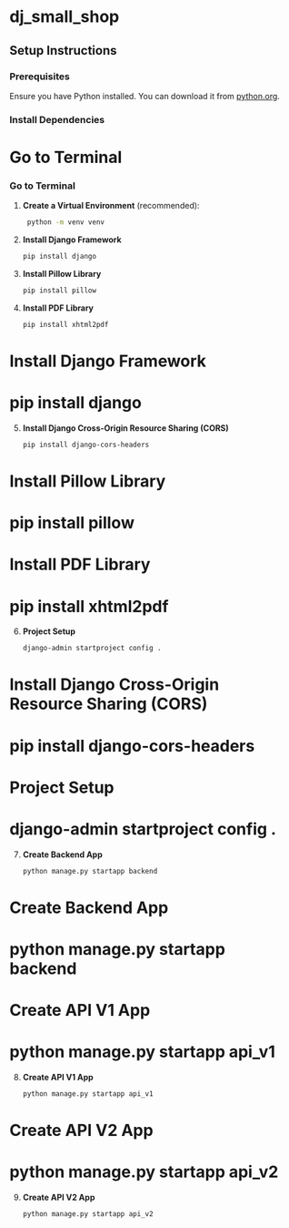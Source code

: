 # dj_small_shop

## Setup Instructions

### Prerequisites
Ensure you have Python installed. You can download it from [python.org](https://www.python.org/).

### Install Dependencies

# Go to Terminal 
### Go to Terminal 

1. **Create a Virtual Environment** (recommended):

   ```bash
    python -m venv venv
    ```

2. **Install Django Framework**

    ```bash
   pip install django
    ```


3. **Install Pillow Library**

    ```bash
    pip install pillow
    ```
4. **Install PDF Library**
    ```bash
   pip install xhtml2pdf
    ```

# Install Django Framework
# pip install django
5. **Install Django Cross-Origin Resource Sharing (CORS)**
    ```bash
    pip install django-cors-headers
    ```

# Install Pillow Library
# pip install pillow

# Install PDF Library
# pip install xhtml2pdf
6. **Project Setup**
    ```bash
    django-admin startproject config .
    ```

# Install Django Cross-Origin Resource Sharing (CORS)
# pip install django-cors-headers

# Project Setup
# django-admin startproject config .
7. **Create Backend App**
    ```bash
    python manage.py startapp backend
    ```

# Create Backend App
# python manage.py startapp backend

# Create API V1 App
# python manage.py startapp api_v1
8. **Create API V1 App**
    ```bash
    python manage.py startapp api_v1
    ```

# Create API V2 App
# python manage.py startapp api_v2
9. **Create API V2 App**
    ```bash
    python manage.py startapp api_v2
    ```